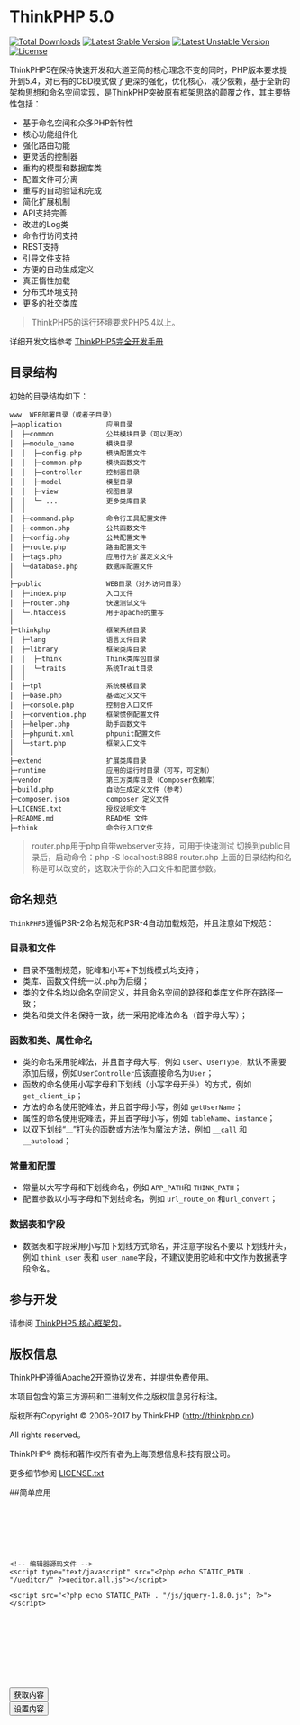 ThinkPHP 5.0
===============

[![Total Downloads](https://poser.pugx.org/topthink/think/downloads)](https://packagist.org/packages/topthink/think)
[![Latest Stable Version](https://poser.pugx.org/topthink/think/v/stable)](https://packagist.org/packages/topthink/think)
[![Latest Unstable Version](https://poser.pugx.org/topthink/think/v/unstable)](https://packagist.org/packages/topthink/think)
[![License](https://poser.pugx.org/topthink/think/license)](https://packagist.org/packages/topthink/think)

ThinkPHP5在保持快速开发和大道至简的核心理念不变的同时，PHP版本要求提升到5.4，对已有的CBD模式做了更深的强化，优化核心，减少依赖，基于全新的架构思想和命名空间实现，是ThinkPHP突破原有框架思路的颠覆之作，其主要特性包括：

 + 基于命名空间和众多PHP新特性
 + 核心功能组件化
 + 强化路由功能
 + 更灵活的控制器
 + 重构的模型和数据库类
 + 配置文件可分离
 + 重写的自动验证和完成
 + 简化扩展机制
 + API支持完善
 + 改进的Log类
 + 命令行访问支持
 + REST支持
 + 引导文件支持
 + 方便的自动生成定义
 + 真正惰性加载
 + 分布式环境支持
 + 更多的社交类库

> ThinkPHP5的运行环境要求PHP5.4以上。

详细开发文档参考 [ThinkPHP5完全开发手册](http://www.kancloud.cn/manual/thinkphp5)

## 目录结构

初始的目录结构如下：

~~~
www  WEB部署目录（或者子目录）
├─application           应用目录
│  ├─common             公共模块目录（可以更改）
│  ├─module_name        模块目录
│  │  ├─config.php      模块配置文件
│  │  ├─common.php      模块函数文件
│  │  ├─controller      控制器目录
│  │  ├─model           模型目录
│  │  ├─view            视图目录
│  │  └─ ...            更多类库目录
│  │
│  ├─command.php        命令行工具配置文件
│  ├─common.php         公共函数文件
│  ├─config.php         公共配置文件
│  ├─route.php          路由配置文件
│  ├─tags.php           应用行为扩展定义文件
│  └─database.php       数据库配置文件
│
├─public                WEB目录（对外访问目录）
│  ├─index.php          入口文件
│  ├─router.php         快速测试文件
│  └─.htaccess          用于apache的重写
│
├─thinkphp              框架系统目录
│  ├─lang               语言文件目录
│  ├─library            框架类库目录
│  │  ├─think           Think类库包目录
│  │  └─traits          系统Trait目录
│  │
│  ├─tpl                系统模板目录
│  ├─base.php           基础定义文件
│  ├─console.php        控制台入口文件
│  ├─convention.php     框架惯例配置文件
│  ├─helper.php         助手函数文件
│  ├─phpunit.xml        phpunit配置文件
│  └─start.php          框架入口文件
│
├─extend                扩展类库目录
├─runtime               应用的运行时目录（可写，可定制）
├─vendor                第三方类库目录（Composer依赖库）
├─build.php             自动生成定义文件（参考）
├─composer.json         composer 定义文件
├─LICENSE.txt           授权说明文件
├─README.md             README 文件
├─think                 命令行入口文件
~~~

> router.php用于php自带webserver支持，可用于快速测试
> 切换到public目录后，启动命令：php -S localhost:8888  router.php
> 上面的目录结构和名称是可以改变的，这取决于你的入口文件和配置参数。

## 命名规范

`ThinkPHP5`遵循PSR-2命名规范和PSR-4自动加载规范，并且注意如下规范：

### 目录和文件

*   目录不强制规范，驼峰和小写+下划线模式均支持；
*   类库、函数文件统一以`.php`为后缀；
*   类的文件名均以命名空间定义，并且命名空间的路径和类库文件所在路径一致；
*   类名和类文件名保持一致，统一采用驼峰法命名（首字母大写）；

### 函数和类、属性命名
*   类的命名采用驼峰法，并且首字母大写，例如 `User`、`UserType`，默认不需要添加后缀，例如`UserController`应该直接命名为`User`；
*   函数的命名使用小写字母和下划线（小写字母开头）的方式，例如 `get_client_ip`；
*   方法的命名使用驼峰法，并且首字母小写，例如 `getUserName`；
*   属性的命名使用驼峰法，并且首字母小写，例如 `tableName`、`instance`；
*   以双下划线“__”打头的函数或方法作为魔法方法，例如 `__call` 和 `__autoload`；

### 常量和配置
*   常量以大写字母和下划线命名，例如 `APP_PATH`和 `THINK_PATH`；
*   配置参数以小写字母和下划线命名，例如 `url_route_on` 和`url_convert`；

### 数据表和字段
*   数据表和字段采用小写加下划线方式命名，并注意字段名不要以下划线开头，例如 `think_user` 表和 `user_name`字段，不建议使用驼峰和中文作为数据表字段命名。

## 参与开发
请参阅 [ThinkPHP5 核心框架包](https://github.com/top-think/framework)。

## 版权信息

ThinkPHP遵循Apache2开源协议发布，并提供免费使用。

本项目包含的第三方源码和二进制文件之版权信息另行标注。

版权所有Copyright © 2006-2017 by ThinkPHP (http://thinkphp.cn)

All rights reserved。

ThinkPHP® 商标和著作权所有者为上海顶想信息科技有限公司。

更多细节参阅 [LICENSE.txt](LICENSE.txt)


##简单应用
<pre>
<html>
<head>
    <!-- 配置文件 -->
    <script type="text/javascript" src="<?php echo STATIC_PATH . "/ueditor/" ?>ueditor.config.js"></script>
    <!-- 编辑器源码文件 -->
    <script type="text/javascript" src="<?php echo STATIC_PATH . "/ueditor/" ?>ueditor.all.js"></script>

    <script src="<?php echo STATIC_PATH . "/js/jquery-1.8.0.js"; ?>"></script>
</head>

<body>
<div class="editor-wrapper">
    <script id="container" name="content" type="text/plain"></script>
</div>

<input class="btn1" type="button" value="获取内容">
<input class="btn2" type="button" value="设置内容">

</body>

<!-- 实例化编辑器 -->
<script type="text/javascript">

    var ue = UE.getEditor('container', {
        //自定义工具栏图标:http://fex.baidu.com/ueditor/#start-toolbar
        toolbars: [
            [
                'bold', 'italic', 'underline', 'fontsize', 'forecolor', 'horizontal', '|',
                'justifyleft', 'justifycenter', 'justifyright', 'justifyjustify', '|',
                'simpleupload', 'attachment', '|', 'link', 'unlink', '|',
                'inserttable', 'deletetable', 'insertrow', 'insertcol', 'mergeright',
                'mergedown', 'deleterow', 'deletecol', 'splittorows', 'splittocols', 'mergecells',
                'fullscreen'
            ]
        ],
        //初始化编辑器的内容
        initialContent: '欢迎使用ueditor!',
        //初始化编辑器宽度,默认1000
        initialFrameWidth: 858,
        //初始化编辑器高度,默认320
        initialFrameHeight: 500,

        //阻止div标签自动转换为p标签
        allowDivTransToP: false,
        //是否自动长高,默认true
        autoHeightEnabled: false,

        //是否开启字数统计
        //wordCount:true
        //允许的最大字符数
        //maximumWords:10000
        //字数统计提示，{#count}代表当前字数，{#leave}代表还可以输入多少字符数,留空支持多语言自动切换，否则按此配置显示
        //wordCountMsg:''   //当前已输入 {#count} 个字符，您还可以输入{#leave} 个字符
        //超出字数限制提示  留空支持多语言自动切换，否则按此配置显示
        //wordOverFlowMsg: ''    //<span style="color:red;">你输入的字符个数已经超出最大允许值，服务器可能会拒绝保存！</span>
    });

    $(".btn1").click(function () {
        <!-- 判断编辑器是否有内容: ue.hasContents -->
        if (ue.hasContents) {
            <!-- 获取编辑器内容: ue.getContent() -->
            alert(ue.getContent());
        }
    });

    $(".btn2").click(function () {
        <!-- 设置编辑器内容: ue.setContent('设置内容') -->
        ue.setContent('设置内容!!!!');
    });

</script>
</html>
</pre>
